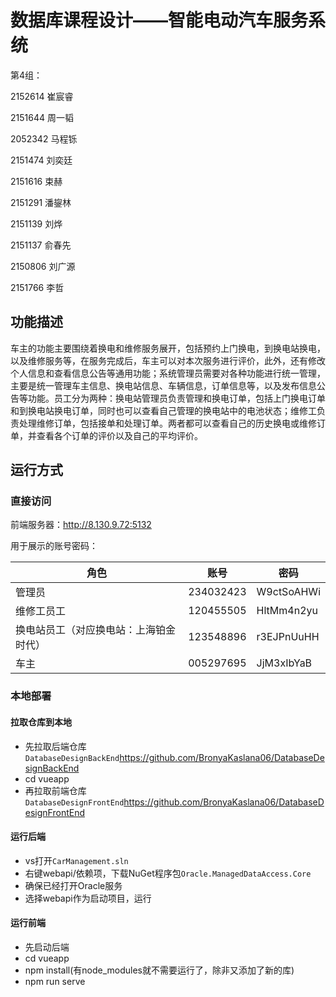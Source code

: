 # 数据库课程设计——智能电动汽车服务系统

第4组： 

2152614  崔宸睿

2151644  周一韬

2052342  马程铄

2151474  刘奕廷

2151616  束赫

2151291  潘鋆林

2151139  刘烨

2151137  俞春先

2150806  刘广源

2151766  李哲

## 功能描述

​	车主的功能主要围绕着换电和维修服务展开，包括预约上门换电，到换电站换电，以及维修服务等，在服务完成后，车主可以对本次服务进行评价，此外，还有修改个人信息和查看信息公告等通用功能；
​	系统管理员需要对各种功能进行统一管理，主要是统一管理车主信息、换电站信息、车辆信息，订单信息等，以及发布信息公告等功能。
​	员工分为两种：换电站管理员负责管理和换电订单，包括上门换电订单和到换电站换电订单，同时也可以查看自己管理的换电站中的电池状态；维修工负责处理维修订单，包括接单和处理订单。两者都可以查看自己的历史换电或维修订单，并查看各个订单的评价以及自己的平均评价。

## 运行方式

### 直接访问

前端服务器：http://8.130.9.72:5132

用于展示的账号密码：

| 角色                                   | 账号      | 密码       |
| -------------------------------------- | --------- | ---------- |
| 管理员                                 | 234032423 | W9ctSoAHWi |
| 维修工员工                             | 120455505 | HltMm4n2yu |
| 换电站员工（对应换电站：上海铂金时代） | 123548896 | r3EJPnUuHH |
| 车主                                   | 005297695 | JjM3xIbYaB |

### 本地部署

#### 拉取仓库到本地

- 先拉取后端仓库`DatabaseDesignBackEnd`https://github.com/BronyaKaslana06/DatabaseDesignBackEnd
- cd vueapp
- 再拉取前端仓库`DatabaseDesignFrontEnd`https://github.com/BronyaKaslana06/DatabaseDesignFrontEnd

#### 运行后端

- vs打开`CarManagement.sln`
- 右键webapi/依赖项，下载NuGet程序包`Oracle.ManagedDataAccess.Core`
- 确保已经打开Oracle服务
- 选择webapi作为启动项目，运行

#### 运行前端

- 先启动后端
- cd vueapp
- npm install(有node_modules就不需要运行了，除非又添加了新的库)
- npm run serve